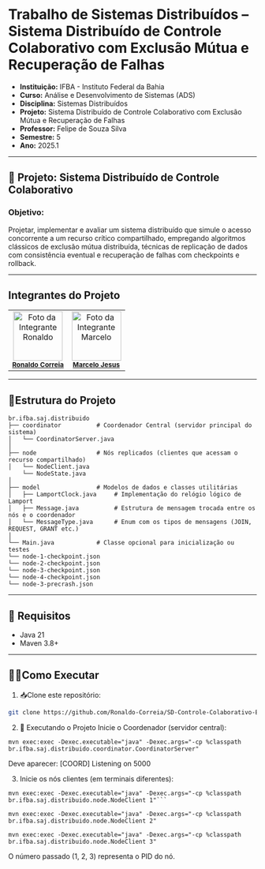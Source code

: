 # Trabalho de Sistemas Distribuídos – Sistema Distribuído de Controle Colaborativo com Exclusão Mútua e Recuperação de Falhas
- **Instituição:** IFBA - Instituto Federal da Bahia
- **Curso:** Análise e Desenvolvimento de Sistemas (ADS)
- **Disciplina:** Sistemas Distribuídos
- **Projeto:** Sistema Distribuído de Controle Colaborativo com Exclusão Mútua 
e Recuperação de Falhas
- **Professor:** Felipe de Souza Silva
- **Semestre:** 5
- **Ano:** 2025.1

---
## 📌 Projeto: Sistema Distribuído de Controle Colaborativo

### Objetivo:
Projetar, implementar e avaliar um sistema distribuído que simule o acesso concorrente a um recurso crítico compartilhado, empregando algoritmos clássicos de exclusão mútua distribuída, técnicas de replicação de dados com consistência eventual e recuperação de falhas com checkpoints e rollback.

---
## Integrantes do Projeto

<table>
  <tr>
    <td align="center">
      <img src="https://avatars.githubusercontent.com/u/129338943?v=4" width="100px;" alt="Foto da Integrante Ronaldo"/><br />
      <sub><b><a href="https://github.com/Ronaldo-Correia">Ronaldo Correia</a></b></sub>
    </td>
    <td align="center">
      <img src="https://avatars.githubusercontent.com/u/114780494?v=4" width="100px;" alt="Foto da Integrante Marcelo"/><br />
      <sub><b><a href="https://github.com/marceloteclas">Marcelo Jesus</a></b></sub>
    </td>
  </tr>
</table>

---

## 📁Estrutura do Projeto
```
br.ifba.saj.distribuido
├── coordinator          # Coordenador Central (servidor principal do sistema)
│   └── CoordinatorServer.java
│
├── node                 # Nós replicados (clientes que acessam o recurso compartilhado)
│   └── NodeClient.java
    └── NodeState.java
│
├── model                # Modelos de dados e classes utilitárias
│   ├── LamportClock.java     # Implementação do relógio lógico de Lamport
│   ├── Message.java          # Estrutura de mensagem trocada entre os nós e o coordenador
│   └── MessageType.java      # Enum com os tipos de mensagens (JOIN, REQUEST, GRANT etc.)
│
└── Main.java            # Classe opcional para inicialização ou testes
└── node-1-checkpoint.json
└── node-2-checkpoint.json
└── node-3-checkpoint.json
└── node-4-checkpoint.json
└── node-3-precrash.json
```

---
## 🚀 Requisitos

- Java 21
- Maven 3.8+

---

## 👨‍💻Como Executar
1. 📥Clone este repositório:
```bash
git clone https://github.com/Ronaldo-Correia/SD-Controle-Colaborativo-ExclusaoMutua-e-Recuperacao-de-Falhas.git
```
2. 🧪 Executando o Projeto
Inicie o Coordenador (servidor central):
```
mvn exec:exec -Dexec.executable="java" -Dexec.args="-cp %classpath br.ifba.saj.distribuido.coordinator.CoordinatorServer"
```

Deve aparecer: [COORD] Listening on 5000
 
3. Inicie os nós clientes (em terminais diferentes):
```
mvn exec:exec -Dexec.executable="java" -Dexec.args="-cp %classpath br.ifba.saj.distribuido.node.NodeClient 1"```
```
```
mvn exec:exec -Dexec.executable="java" -Dexec.args="-cp %classpath br.ifba.saj.distribuido.node.NodeClient 2"
```
```
mvn exec:exec -Dexec.executable="java" -Dexec.args="-cp %classpath br.ifba.saj.distribuido.node.NodeClient 3"
```
O número passado (1, 2, 3) representa o PID do nó.
   
